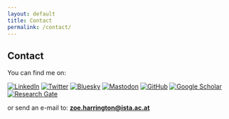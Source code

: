 ```yaml
---
layout: default
title: Contact
permalink: /contact/
---
```


## Contact


You can find me on:  
  
[![LinkedIn](https://img.shields.io/badge/LinkedIn-0077B5?style=for-the-badge&logo=linkedin&logoColor=white)](https://www.linkedin.com/in/zoeharrington/)
[![Twitter](https://img.shields.io/badge/Twitter-1DA1F2?style=for-the-badge&logo=twitter&logoColor=white)](https://twitter.com/zoeharring10)
[![Bluesky](https://img.shields.io/badge/Bluesky<blue>?style=for-the-badge&logo=data:image/png;base64,iVBORw0KGgoAAAANSUhEUgAAABAAAAAQCAQAAAC1HAwCAAAAC0lEQVR42mNkYAAAAAYAAjCB0C8AAAAASUVORK5CYII=)](https://blueskyproject.io) 
[![Mastodon](https://img.shields.io/badge/Mastodon-green?style=for-the-badge&logo=mastodon&logoColor=white)](https://mastodon.social/@your-mastodon-username)
[![GitHub](https://img.shields.io/badge/GitHub-gray?style=for-the-badge&logo=github&logoColor=white)](https://github.com/zpmh)
[![Google Scholar](https://img.shields.io/badge/GoogleScholar-lightgray?style=for-the-badge&logo=googlescholar&logoColor=white)](https://www.researchgate.net/profile/Zoe-Harrington)
[![Research Gate](https://img.shields.io/badge/ResearchGate-darkgray?style=for-the-badge&logo=researchgate&logoColor=white)](https://www.researchgate.net/profile/Zoe-Harrington)  
  
or send an e-mail to: **zoe.harrington@ista.ac.at**


